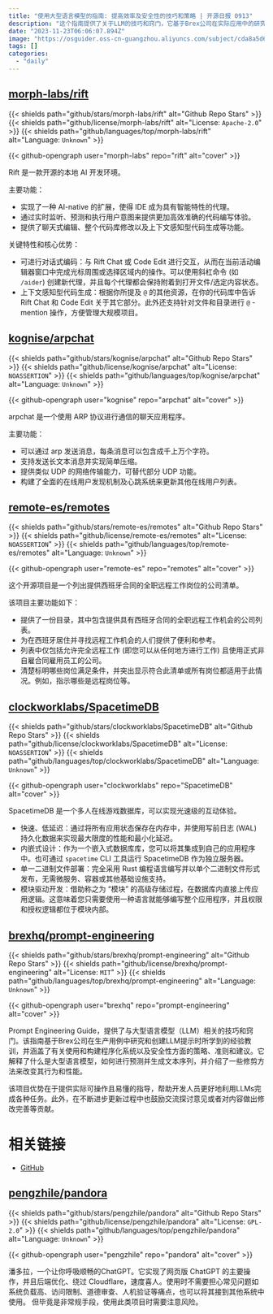 ```yaml
---
title: "使用大型语言模型的指南: 提高效率及安全性的技巧和策略 | 开源日报 0913"
description: "这个指南提供了关于LLM的技巧和窍门，它基于Brex公司在实际应用中的研究和经验，涵盖了使用和构建LLM的策略、准则和建议。它不仅解释了LLM的基本概念和预测生成文本的方法，还介绍了一些修剪方法来改变LLM的行为和性能。这个项目的优势在于提供了实际可操作的指导，帮助开发人员更好地利用LLM完成各种任务。"
date: "2023-11-23T06:06:07.894Z"
image: "https://osguider.oss-cn-guangzhou.aliyuncs.com/subject/cda8a5d6ed9d4887117f0c7ac9a020ab.png"
tags: []
categories:
  - "daily"
---
```


## [morph-labs/rift](https://github.com/morph-labs/rift)

{{< shields path="github/stars/morph-labs/rift" alt="Github Repo Stars" >}} {{< shields path="github/license/morph-labs/rift" alt="License: `Apache-2.0`" >}} {{< shields path="github/languages/top/morph-labs/rift" alt="Language: `Unknown`" >}}

{{< github-opengraph user="morph-labs" repo="rift" alt="cover" >}}

Rift 是一款开源的本地 AI 开发环境。

主要功能：

- 实现了一种 AI-native 的扩展，使得 IDE 成为具有智能特性的代理。
- 通过实时监听、预测和执行用户意图来提供更加高效准确的代码编写体验。
- 提供了聊天式编辑、整个代码库修改以及上下文感知型代码生成等功能。

关键特性和核心优势：

- 可进行对话式编码：与 Rift Chat 或 Code Edit 进行交互，从而在当前活动编辑器窗口中完成光标周围或选择区域内的操作。可以使用斜杠命令 (如 `/aider`) 创建新代理，并且每个代理都会保持附着到打开文件/选定内容状态。
- 上下文感知型代码生成：根据你所提及 `@` 的其他资源，在你的代码库中告诉 Rift Chat 和 Code Edit 关于其它部分。此外还支持针对文件和目录进行 `@` -mention 操作，方便管理大规模项目。
  
## [kognise/arpchat](https://github.com/kognise/arpchat)

{{< shields path="github/stars/kognise/arpchat" alt="Github Repo Stars" >}} {{< shields path="github/license/kognise/arpchat" alt="License: `NOASSERTION`" >}} {{< shields path="github/languages/top/kognise/arpchat" alt="Language: `Unknown`" >}}

{{< github-opengraph user="kognise" repo="arpchat" alt="cover" >}}

arpchat 是一个使用 ARP 协议进行通信的聊天应用程序。

主要功能：

- 可以通过 arp 发送消息，每条消息可以包含成千上万个字符。
- 支持发送长文本消息并实现简单压缩。
- 提供类似 UDP 的网络传输能力，可替代部分 UDP 功能。
- 构建了全面的在线用户发现机制及心跳系统来更新其他在线用户列表。
  
## [remote-es/remotes](https://github.com/remote-es/remotes)

{{< shields path="github/stars/remote-es/remotes" alt="Github Repo Stars" >}} {{< shields path="github/license/remote-es/remotes" alt="License: `NOASSERTION`" >}} {{< shields path="github/languages/top/remote-es/remotes" alt="Language: `Unknown`" >}}

{{< github-opengraph user="remote-es" repo="remotes" alt="cover" >}}

这个开源项目是一个列出提供西班牙合同的全职远程工作岗位的公司清单。

该项目主要功能如下：

- 提供了一份目录，其中包含提供具有西班牙合同的全职远程工作机会的公司列表。
- 为在西班牙居住并寻找远程工作机会的人们提供了便利和参考。
- 列表中仅包括允许完全远程工作 (即您可以从任何地方进行工作) 且使用正式非自雇合同雇用员工的公司。
- 清楚标明哪些岗位满足条件，并突出显示符合此清单或所有岗位都适用于此情况。例如，指示哪些是远程岗位等。
  
## [clockworklabs/SpacetimeDB](https://github.com/clockworklabs/SpacetimeDB)

{{< shields path="github/stars/clockworklabs/SpacetimeDB" alt="Github Repo Stars" >}} {{< shields path="github/license/clockworklabs/SpacetimeDB" alt="License: `NOASSERTION`" >}} {{< shields path="github/languages/top/clockworklabs/SpacetimeDB" alt="Language: `Unknown`" >}}

{{< github-opengraph user="clockworklabs" repo="SpacetimeDB" alt="cover" >}}

SpacetimeDB 是一个多人在线游戏数据库，可以实现光速级的互动体验。

- 快速、低延迟：通过将所有应用状态保存在内存中，并使用写前日志 (WAL) 持久化数据来实现最大限度的性能和最小化延迟。
- 内嵌式设计：作为一个嵌入式数据库库，您可以将其集成到自己的应用程序中。也可通过 `spacetime` CLI 工具运行 SpacetimeDB 作为独立服务器。
- 单一二进制文件部署：完全采用 Rust 编程语言编写并以单个二进制文件形式发布，无需微服务、容器或其他基础设施支持。
- 模块驱动开发：借助称之为 “模块” 的高级存储过程，在数据库内直接上传应用逻辑。这意味着您只需要使用一种语言就能够编写整个应用程序，并且权限和授权逻辑都位于模块内部。
  
## [brexhq/prompt-engineering](https://github.com/brexhq/prompt-engineering)

{{< shields path="github/stars/brexhq/prompt-engineering" alt="Github Repo Stars" >}} {{< shields path="github/license/brexhq/prompt-engineering" alt="License: `MIT`" >}} {{< shields path="github/languages/top/brexhq/prompt-engineering" alt="Language: `Unknown`" >}}

{{< github-opengraph user="brexhq" repo="prompt-engineering" alt="cover" >}}

Prompt Engineering Guide，提供了与大型语言模型（LLM）相关的技巧和窍门。该指南基于Brex公司在生产用例中研究和创建LLM提示时所学到的经验教训，并涵盖了有关使用和构建程序化系统以及安全性方面的策略、准则和建议。它解释了什么是大型语言模型，如何进行预测并生成文本序列，并介绍了一些修剪方法来改变其行为和性能。

该项目优势在于提供实际可操作且易懂的指导，帮助开发人员更好地利用LLMs完成各种任务。此外，在不断进步更新过程中也鼓励交流探讨意见或者对内容做出修改完善等贡献。

# 相关链接

- [GitHub](https://github.com/brexhq/prompt-engineering-guide)
  
## [pengzhile/pandora](https://github.com/pengzhile/pandora)

{{< shields path="github/stars/pengzhile/pandora" alt="Github Repo Stars" >}} {{< shields path="github/license/pengzhile/pandora" alt="License: `GPL-2.0`" >}} {{< shields path="github/languages/top/pengzhile/pandora" alt="Language: `Unknown`" >}}

{{< github-opengraph user="pengzhile" repo="pandora" alt="cover" >}}

潘多拉，一个让你呼吸顺畅的ChatGPT。它实现了网页版 ChatGPT 的主要操作，并且后端优化、绕过 Cloudflare，速度喜人。使用时不需要担心常见问题如系统负载高、访问限制、道德审查、人机验证等痛点，也可以将其接到其他系统中使用。
但毕竟是非常规手段，使用此类项目时需要注意风险。
  